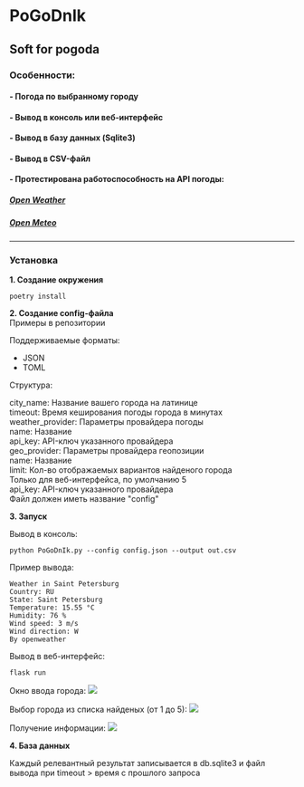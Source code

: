 # PoGoDnIk
## Soft for pogoda
### Особенности:
#### - Погода по выбранному городу
#### - Вывод в консоль или веб-интерфейс
#### - Вывод в базу данных (Sqlite3)
#### - Вывод в CSV-файл
#### - Протестирована работоспособность на API погоды:
##### [Open Weather](https://openweathermap.org)
##### [Open Meteo](https://open-meteo.com)

---
### Установка
**1. Создание окружения**
```
poetry install
```
**2. Создание config-файла**  
Примеры в репозитории  

Поддерживаемые форматы:
- JSON
- TOML

Структура:

city_name: Название вашего города на латинице  
timeout: Время кеширования погоды города в минутах  
weather_provider: Параметры провайдера погоды  
name: Название  
api_key: API-ключ указанного провайдера  
geo_provider: Параметры провайдера геопозиции   
name: Название  
limit: Кол-во отображаемых вариантов найденого города  
Только для веб-интерфейса, по умолчанию 5  
api_key: API-ключ указанного провайдера  
Файл должен иметь название "config"

**3. Запуск**  

Вывод в консоль:
```
python PoGoDnIk.py --config config.json --output out.csv
```
Пример вывода:
```
Weather in Saint Petersburg
Country: RU
State: Saint Petersburg
Temperature: 15.55 °C
Humidity: 76 %
Wind speed: 3 m/s
Wind direction: W
By openweather
```
Вывод в веб-интерфейс:
```
flask run
```
Окно ввода города:
![](https://git.wearentsa.me/DD/Pogodnik/src/branch/main/readme/docs/welcome.png)

Выбор города из списка найденых (от 1 до 5):
![](https://git.wearentsa.me/DD/Pogodnik/src/branch/main/readme/docs/cities.png)

Получение информации:
![](https://git.wearentsa.me/DD/Pogodnik/src/branch/main/readme/docs/weather.png)

**4. База данных**

Каждый релевантный результат записывается в db.sqlite3 и файл вывода при timeout > время с прошлого запроса